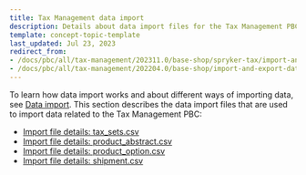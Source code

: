 ```yaml
---
title: Tax Management data import
description: Details about data import files for the Tax Management PBC
template: concept-topic-template
last_updated: Jul 23, 2023
redirect_from:
- /docs/pbc/all/tax-management/202311.0/base-shop/spryker-tax/import-and-export-data/tax-management-data-import.html
- /docs/pbc/all/tax-management/202204.0/base-shop/import-and-export-data/tax-management-data-import.html
---
```



To learn how data import works and about different ways of importing data, see [Data import](/docs/scos/dev/data-import/{{page.version}}/data-import.html). This section describes the data import files that are used to import data related to the Tax Management PBC:

* [Import file details: tax_sets.csv](/docs/pbc/all/tax-management/{{page.version}}/base-shop/import-and-export-data/import-file-details-tax-sets.csv.html)
* [Import file details: product_abstract.csv](/docs/pbc/all/tax-management/{{page.version}}/base-shop/import-and-export-data/import-file-details-product-abstract.csv.html)
* [Import file details: product_option.csv](/docs/pbc/all/tax-management/{{page.version}}/base-shop/import-and-export-data/import-file-details-product-option.csv.html)
* [Import file details: shipment.csv](/docs/pbc/all/tax-management/{{page.version}}/base-shop/import-and-export-data/import-file-details-shipment.csv.html)
